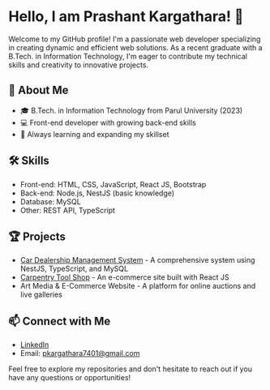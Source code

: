 # Hello, I am Prashant Kargathara! 👋

Welcome to my GitHub profile! I'm a passionate web developer specializing in creating dynamic and efficient web solutions. As a recent graduate with a B.Tech. in Information Technology, I'm eager to contribute my technical skills and creativity to innovative projects.

## 🚀 About Me
- 🎓 B.Tech. in Information Technology from Parul University (2023)
- 💻 Front-end developer with growing back-end skills
- 🌱 Always learning and expanding my skillset

## 🛠️ Skills
- Front-end: HTML, CSS, JavaScript, React JS, Bootstrap
- Back-end: Node.js, NestJS (basic knowledge)
- Database: MySQL
- Other: REST API, TypeScript

## 🏆 Projects
- [Car Dealership Management System](https://github.com/unbekannt01/car-dealership-management) - A comprehensive system using NestJS, TypeScript, and MySQL
- [Carpentry Tool Shop](https://github.com/unbekannt01/carpentry-tool-shop) - An e-commerce site built with React JS
- Art Media & E-Commerce Website - A platform for online auctions and live galleries

## 📫 Connect with Me
- [LinkedIn](https://www.linkedin.com/in/prashant-kargathara/)
- Email: pkargathara7401@gmail.com

Feel free to explore my repositories and don't hesitate to reach out if you have any questions or opportunities!
